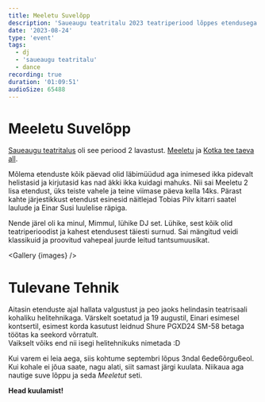 ```yaml
---
title: Meeletu Suvelõpp
description: 'Saueaugu teatritalu 2023 teatriperiood lõppes etendusega Meeletu. Pärast näitlejate Einar Susi ja Tobias Pilv lühikontserte oli aeg suveteater tansumuusikaga sügisesse saata.'
date: '2023-08-24'
type: 'event'
tags:
  - dj
  - 'saueaugu teatritalu'
  - dance
recording: true
duration: '01:09:51'
audioSize: 65488
---
```


<script>
 import pic1 from '$lib/assets/2023-08-24_1.jpg?as=run'
 import pic2 from '$lib/assets/2023-08-24_2.jpg?as=run'
 import Gallery from '$lib/components/Gallery.svelte';

 const images = [{
     src:pic1,
     alt:"Lai kaader DJ Mimmust renoveeritud laudas. Pilt on valgustatud teatriprožektoritega. Sinises jopes Mimm on õllelaua taga, ta ees on DJ pult ja läpakas." ,
     link: {
         href: "https://www.instagram.com/artbyhelis/",
         text: "@artbyhelis"
     }
 }]
 const images2 = [{
     src: pic2,
     alt:'Lähikaader samast stseenist, DJ Mimm vasakult küljelt. Ta vaatab alla, DJ puldi poole ja teeb üleminekut.',
    link: {
         href: "https://www.instagram.com/artbyhelis/",
         text: "@artbyhelis"
     }
 }]

</script>

# Meeletu Suvelõpp

[Saueaugu teatritalus](https://saueaugu.ee) oli see periood 2 lavastust. [Meeletu](https://saueaugu.ee/lavastused/meeletu) ja [Kotka tee taeva all](https://saueaugu.ee/lavastused/kotka-tee-taeva-all).

Mõlema etenduste kõik päevad olid läbimüüdud aga inimesed ikka pidevalt helistasid ja kirjutasid kas nad äkki ikka kuidagi mahuks. Nii sai Meeletu 2 lisa etendust, üks teiste vahele ja teine viimase päeva kella 14ks. Pärast kahte järjestikkust etendust esinesid näitlejad Tobias Pilv kitarri saatel laulude ja Einar Susi luulelise räpiga.

Nende järel oli ka minul, Mimmul, lühike DJ set. Lühike, sest kõik olid teatriperioodist ja kahest etendusest täiesti surnud. Sai mängitud veidi klassikuid ja proovitud vahepeal juurde leitud tantsumuusikat.

<Gallery {images} />

# Tulevane Tehnik

Aitasin etenduste ajal hallata valgustust ja peo jaoks helindasin teatrisaali kohaliku helitehnikaga. Värskelt soetatud ja 19 augustil, Einari esimesel kontsertil, esimest korda kasutust leidnud Shure PGXD24 SM-58 betaga töötas ka seekord võrratult.  
Vaikselt võiks end nii isegi helitehnikuks nimetada :D

Kui varem ei leia aega, siis kohtume septembri lõpus 3ndal 6ede6õrgu6eol. Kui kohale ei jõua saate, nagu alati, siit samast järgi kuulata. Niikaua aga nautige suve lõppu ja seda _Meeletut_ seti.

**Head kuulamist!**

<Gallery images={images2} />
